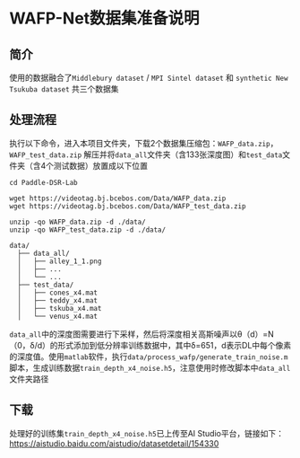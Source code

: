 # WAFP-Net数据集准备说明


## 简介

使用的数据融合了`Middlebury dataset` / `MPI Sintel dataset` 和 `synthetic New Tsukuba dataset` 共三个数据集


## 处理流程

执行以下命令，进入本项目文件夹，下载2个数据集压缩包：`WAFP_data.zip`，`WAFP_test_data.zip` 解压并将`data_all`文件夹（含133张深度图）和`test_data`文件夹（含4个测试数据）放置成以下位置

```shell
cd Paddle-DSR-Lab

wget https://videotag.bj.bcebos.com/Data/WAFP_data.zip
wget https://videotag.bj.bcebos.com/Data/WAFP_test_data.zip

unzip -qo WAFP_data.zip -d ./data/
unzip -qo WAFP_test_data.zip -d ./data/
```

```shell
data/
  ├── data_all/
  │   ├── alley_1_1.png
  │   ├── ...
  │   └── ...
  ├── test_data/
  │   ├── cones_x4.mat
  │   ├── teddy_x4.mat
  │   ├── tskuba_x4.mat
  │   └── venus_x4.mat
```

`data_all`中的深度图需要进行下采样，然后将深度相关高斯噪声以θ（d）=N（0，δ/d）的形式添加到低分辨率训练数据中，其中δ=651，d表示DL中每个像素的深度值。使用`matlab`软件，执行`data/process_wafp/generate_train_noise.m`脚本，生成训练数据`train_depth_x4_noise.h5`，注意使用时修改脚本中`data_all`文件夹路径


## 下载

处理好的训练集`train_depth_x4_noise.h5`已上传至AI Studio平台，链接如下：https://aistudio.baidu.com/aistudio/datasetdetail/154330

